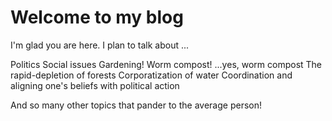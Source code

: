 # Welcome to my blog

I'm glad you are here. I plan to talk about ...

Politics
Social issues
Gardening!
Worm compost!  ...yes, worm compost
The rapid-depletion of forests
Corporatization of water
Coordination and aligning one's beliefs with political action

And so many other topics that pander to the average person!

